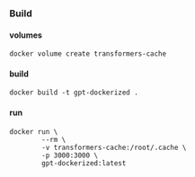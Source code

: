 ### Build
#### volumes
```
docker volume create transformers-cache
```
#### build
```
docker build -t gpt-dockerized .
```
#### run
```
docker run \
        --rm \
        -v transformers-cache:/root/.cache \
        -p 3000:3000 \
        gpt-dockerized:latest
```